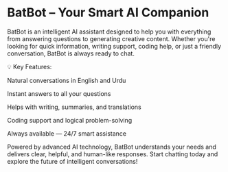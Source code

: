 # BatBot – Your Smart AI Companion

BatBot is an intelligent AI assistant designed to help you with everything from answering questions to generating creative content. Whether you're looking for quick information, writing support, coding help, or just a friendly conversation, BatBot is always ready to chat.

💡 Key Features:

Natural conversations in English and Urdu

Instant answers to all your questions

Helps with writing, summaries, and translations

Coding support and logical problem-solving

Always available — 24/7 smart assistance

Powered by advanced AI technology, BatBot understands your needs and delivers clear, helpful, and human-like responses. Start chatting today and explore the future of intelligent conversations!
